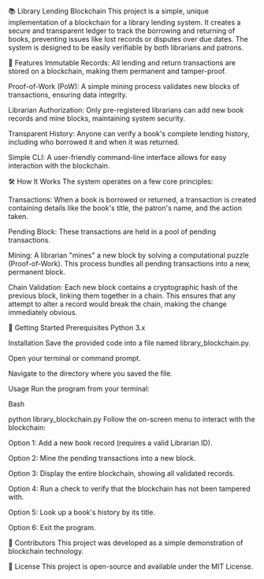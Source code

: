 📚 Library Lending Blockchain
This project is a simple, unique implementation of a blockchain for a library lending system. It creates a secure and transparent ledger to track the borrowing and returning of books, preventing issues like lost records or disputes over due dates. The system is designed to be easily verifiable by both librarians and patrons.

🌟 Features
Immutable Records: All lending and return transactions are stored on a blockchain, making them permanent and tamper-proof.

Proof-of-Work (PoW): A simple mining process validates new blocks of transactions, ensuring data integrity.

Librarian Authorization: Only pre-registered librarians can add new book records and mine blocks, maintaining system security.

Transparent History: Anyone can verify a book's complete lending history, including who borrowed it and when it was returned.

Simple CLI: A user-friendly command-line interface allows for easy interaction with the blockchain.

🛠️ How It Works
The system operates on a few core principles:

Transactions: When a book is borrowed or returned, a transaction is created containing details like the book's title, the patron's name, and the action taken.

Pending Block: These transactions are held in a pool of pending transactions.

Mining: A librarian "mines" a new block by solving a computational puzzle (Proof-of-Work). This process bundles all pending transactions into a new, permanent block.

Chain Validation: Each new block contains a cryptographic hash of the previous block, linking them together in a chain. This ensures that any attempt to alter a record would break the chain, making the change immediately obvious.

🚀 Getting Started
Prerequisites
Python 3.x

Installation
Save the provided code into a file named library_blockchain.py.

Open your terminal or command prompt.

Navigate to the directory where you saved the file.

Usage
Run the program from your terminal:

Bash

python library_blockchain.py
Follow the on-screen menu to interact with the blockchain:

Option 1: Add a new book record (requires a valid Librarian ID).

Option 2: Mine the pending transactions into a new block.

Option 3: Display the entire blockchain, showing all validated records.

Option 4: Run a check to verify that the blockchain has not been tampered with.

Option 5: Look up a book's history by its title.

Option 6: Exit the program.

👥 Contributors
This project was developed as a simple demonstration of blockchain technology.

📄 License
This project is open-source and available under the MIT License.
